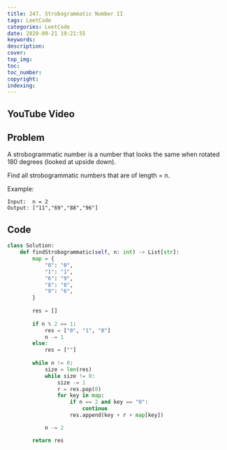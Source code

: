 ```yaml
---
title: 247. Strobogrammatic Number II
tags: LeetCode
categories: LeetCode
date: 2020-09-21 19:21:55
keywords:
description:
cover:
top_img:
toc:
toc_number:
copyright:
indexing:
---
```

## YouTube Video


## Problem
A strobogrammatic number is a number that looks the same when rotated 180 degrees (looked at upside down).

Find all strobogrammatic numbers that are of length = n.

Example:
```
Input:  n = 2
Output: ["11","69","88","96"]
```
## Code

```python
class Solution:
    def findStrobogrammatic(self, n: int) -> List[str]:
        map = {
            "0": "0",
            "1": "1",
            "6": "9",
            "8": "8",
            "9": "6",
        }
    
        res = []
        
        if n % 2 == 1:
            res = ["0", "1", "8"]
            n -= 1
        else:
            res = [""]
        
        while n != 0:
            size = len(res)
            while size != 0:
                size -= 1
                r = res.pop(0)
                for key in map:
                    if n == 2 and key == "0":
                        continue    
                    res.append(key + r + map[key])

            n -= 2

        return res
```
